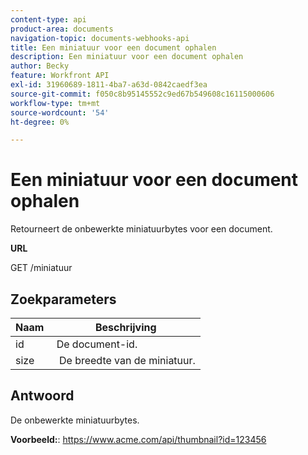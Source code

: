 ```yaml
---
content-type: api
product-area: documents
navigation-topic: documents-webhooks-api
title: Een miniatuur voor een document ophalen
description: Een miniatuur voor een document ophalen
author: Becky
feature: Workfront API
exl-id: 31960689-1811-4ba7-a63d-0842caedf3ea
source-git-commit: f050c8b95145552c9ed67b549608c16115000606
workflow-type: tm+mt
source-wordcount: '54'
ht-degree: 0%

---
```



# Een miniatuur voor een document ophalen

Retourneert de onbewerkte miniatuurbytes voor een document.

**URL**

GET /miniatuur

## Zoekparameters

| Naam  | Beschrijving |
|---|---|
| id  | De document-id. |
| size  |  De breedte van de miniatuur. |


## Antwoord

De onbewerkte miniatuurbytes.

**Voorbeeld:**: https://www.acme.com/api/thumbnail?id=123456
